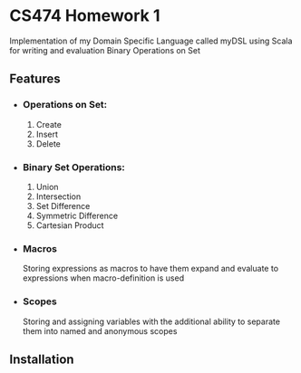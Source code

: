# CS474 Homework 1

Implementation of my Domain Specific Language called myDSL using Scala for writing and evaluation Binary Operations on Set

## Features

- ### Operations on Set:

  1. Create
  2. Insert
  3. Delete

- ### Binary Set Operations:

  1. Union
  2. Intersection
  3. Set Difference
  4. Symmetric Difference
  5. Cartesian Product

- ### Macros
  Storing expressions as macros to have them expand and evaluate to expressions when macro-definition is used
- ### Scopes
  Storing and assigning variables with the additional ability to separate them into named and anonymous scopes

## Installation
